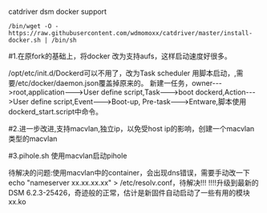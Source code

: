 catdriver dsm docker support
```
/bin/wget -O - https://raw.githubusercontent.com/wdmomoxx/catdriver/master/install-docker.sh | /bin/sh
```
#1.在原fork的基础上，将docker 改为支持aufs，这样启动速度好很多。

/opt/etc/init.d/Dockerd可以不用了，改为Task scheduler 用脚本启动，,需要/etc/docker/daemon.json覆盖掉原来的。
新建一任务，owner--->root,application--->User define script,Task--->boot dockerd,Action--->User define script,Event--->Boot-up,
Pre-task--->Entware,脚本使用dockerd_start.script中命令。



#2.进一步改进,支持macvlan,独立ip，以免受host ip的影响，创建一个macvlan类型的macvlan

#3.pihole.sh 使用macvlan启动pihole

待解决的问题:使用macvlan中的container，会出现dns错误，需要手动改一下echo "nameserver xx.xx.xx.xx" > /etc/resolv.conf，待解决!!!
!!!!升级到最新的DSM 6.2.3-25426，奇迹般的正常，估计是新固件自动启动了一些有用的模块xx.ko


